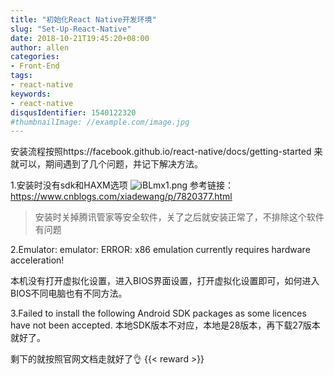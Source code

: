 ```yaml
---
title: "初始化React Native开发环境"
slug: "Set-Up-React-Native"
date: 2018-10-21T19:45:20+08:00
author: allen
categories:
- Front-End
tags:
- react-native
keywords:
- react-native
disqusIdentifier: 1540122320
#thumbnailImage: //example.com/image.jpg
---
```

安装流程按照https://facebook.github.io/react-native/docs/getting-started 来就可以，期间遇到了几个问题，并记下解决方法。
<!--more-->

1.安装时没有sdk和HAXM选项
![iBLmx1.png](https://s1.ax1x.com/2018/10/21/iBLmx1.png)
参考链接： https://www.cnblogs.com/xiadewang/p/7820377.html

> 安装时关掉腾讯管家等安全软件，关了之后就安装正常了，不排除这个软件有问题

2.Emulator: emulator: ERROR: x86 emulation currently requires hardware acceleration!

本机没有打开虚拟化设置，进入BIOS界面设置，打开虚拟化设置即可，如何进入BIOS不同电脑也有不同方法。

3.Failed to install the following Android SDK packages as some licences have not been accepted.
本地SDK版本不对应，本地是28版本，再下载27版本就好了。

剩下的就按照官网文档走就好了👌
{{< reward >}}
